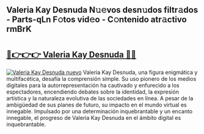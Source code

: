 ## Valeria Kay Desnuda N𝚞𝚎vos desn𝚞dos filtr𝚊dos - Parts-qLn F𝚘tos vid𝚎o - C𝚘ntenido atr𝚊ctivo rmBrK

# <h2><a href="http://mb4s261.tromn.icu/?c=Valeria+Kay+Desnuda">🔗👉👉👉 Valeria Kay Desnuda 🔗🔗</a></h2>

[![Valeria Kay Desnuda nuevo](https://i.imgur.com/pEAQMta.gif)](http://mb4s261.tromn.icu/?c=Valeria+Kay+Desnuda)
Valeria Kay Desnuda, una figura enigmática y multifacética, desafía la comprensión simple. Su uso pionero de los medios digitales para la autorrepresentación ha cautivado y enfurecido a los espectadores, encendiendo debates sobre la identidad, la expresión artística y la naturaleza evolutiva de las sociedades en línea. A pesar de la ambigüedad de sus planes de futuro, su impacto en el mundo virtual es innegable. Impulsado por una determinación inquebrantable y un encanto innegable, el progreso de Valeria Kay Desnuda en el ámbito digital es inquebrantable.
